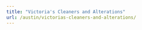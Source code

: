 ```yaml
---
title: "Victoria's Cleaners and Alterations"
url: /austin/victorias-cleaners-and-alterations/
---
```

